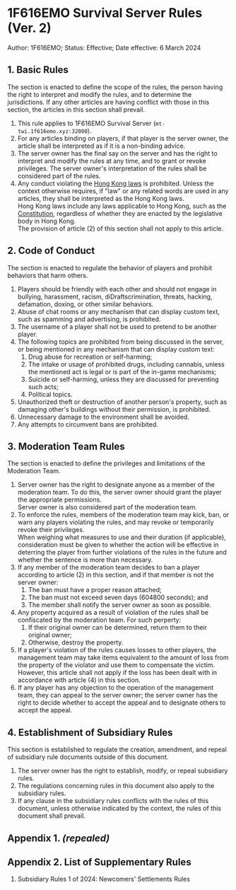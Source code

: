 # 1F616EMO Survival Server Rules (Ver. 2)

Author: 1F616EMO; Status: Effective; Date effective: 6 March 2024

## 1. Basic Rules

The section is enacted to define the scope of the rules, the person having the right to interpret and modify the rules, and to determine the jurisdictions. If any other articles are having conflict with those in this section, the articles in this section shall prevail.

1. This rule applies to 1F616EMO Survival Server (`mt-twi.1f616emo.xyz:32000`).
2. For any articles binding on players, if that player is the server owner, the article shall be interpreted as if it is a non-binding advice.
3. The server owner has the final say on the server and has the right to interpret and modify the rules at any time, and to grant or revoke privileges. The server owner's interpretation of the rules shall be considered part of the rules.
4. Any conduct violating the [Hong Kong laws](https://www.elegislation.gov.hk/) is prohibited. Unless the context otherwise requires, if "law" or any related words are used in any articles, they shall be interpreted as the Hong Kong laws.<br />Hong Kong laws include any laws applicable to Hong Kong, such as the [Constitution](https://flk.npc.gov.cn/xf/html/xf2.html), regardless of whether they are enacted by the legislative body in Hong Kong.<br />The provision of article (2) of this section shall not apply to this article.

## 2. Code of Conduct

The section is enacted to regulate the behavior of players and prohibit behaviors that harm others.

1. Players should be friendly with each other and should not engage in bullying, harassment, racism, diDraftscrimination, threats, hacking, defamation, doxing, or other similar behaviors.
2. Abuse of chat rooms or any mechanism that can display custom text, such as spamming and advertising, is prohibited.
3. The username of a player shall not be used to pretend to be another player.
4. The following topics are prohibited from being discussed in the server, or being mentioned in any mechanism that can display custom text:
    1. Drug abuse for recreation or self-harming;
    2. The intake or usage of prohibited drugs, including cannabis, unless the mentioned act is legal or is part of the in-game mechanisms;
    3. Suicide or self-harming, unless they are discussed for preventing such acts;
    4. Political topics.
5. Unauthorized theft or destruction of another person's property, such as damaging other's buildings without their permission, is prohibited.
6. Unnecessary damage to the environment shall be avoided.
7. Any attempts to circumvent bans are prohibited.

## 3. Moderation Team Rules

The section is enacted to define the privileges and limitations of the Moderation Team.

1. Server owner has the right to designate anyone as a member of the moderation team. To do this, the server owner should grant the player the appropriate permissions.<br />Server owner is also considered part of the moderation team.
2. To enforce the rules, members of the moderation team may kick, ban, or warn any players violating the rules, and may revoke or temporarily revoke their privileges.<br />When weighing what measures to use and their duration (if applicable), consideration must be given to whether the action will be effective in deterring the player from further violations of the rules in the future and whether the sentence is more than necessary.
3. If any member of the moderation team decides to ban a player according to article (2) in this section, and if that member is not the server owner:
    1. The ban must have a proper reason attached;
    2. The ban must not exceed seven days (604800 seconds); and
    3. The member shall notify the server owner as soon as possible.
4. Any property acquired as a result of violation of the rules shall be confiscated by the moderation team. For such perperty:
    1. If their original owner can be determined, return them to their original owner;
    2. Otherwise, destroy the property.
5. If a player's violation of the rules causes losses to other players, the management team may take items equivalent to the amount of loss from the property of the violator and use them to compensate the victim. However, this article shall not apply if the loss has been dealt with in accordance with article (4) in this section.
6. If any player has any objection to the operation of the management team, they can appeal to the server owner; the server owner has the right to decide whether to accept the appeal and to designate others to accept the appeal.

## 4. Establishment of Subsidiary Rules

This section is established to regulate the creation, amendment, and repeal of subsidiary rule documents outside of this document.

1. The server owner has the right to establish, modify, or repeal subsidiary rules.
2. The regulations concerning rules in this document also apply to the subsidiary rules.
3. If any clause in the subsidiary rules conflicts with the rules of this document, unless otherwise indicated by the context, the rules of this document shall prevail.

## Appendix 1. *(repealed)*

## Appendix 2. List of Supplementary Rules

1. Subsidiary Rules 1 of 2024: Newcomers' Settlements Rules
